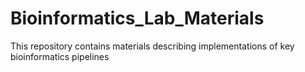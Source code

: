 # Bioinformatics_Lab_Materials
This repository contains materials describing implementations of key bioinformatics pipelines

